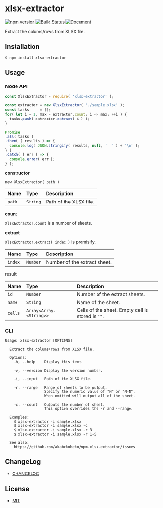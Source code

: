 # xlsx-extractor

[![npm version](https://badge.fury.io/js/xlsx-extractor.svg)](https://badge.fury.io/js/xlsx-extractor)
[![Build Status](https://travis-ci.org/akabekobeko/npm-xlsx-extractor.svg?branch=master)](https://travis-ci.org/akabekobeko/npm-xlsx-extractor)
[![Document](https://doc.esdoc.org/github.com/akabekobeko/npm-xlsx-extractor/badge.svg?t=0)](https://doc.esdoc.org/github.com/akabekobeko/npm-xlsx-extractor)

Extract the colums/rows from XLSX file.

## Installation

```
$ npm install xlsx-extractor
```

## Usage

### Node API

```js
const XlsxExtractor = require( 'xlsx-extractor' );

const extractor = new XlsxExtractor( './sample.xlsx' );
const tasks     = [];
for( let i = 1, max = extractor.count; i <= max; ++i ) {
  tasks.push( extractor.extract( i ) );
}

Promise
.all( tasks )
.then( ( results ) => {
  console.log( JSON.stringify( results, null, '  ' ) + '\n' );
} )
.catch( ( err ) => {
  console.error( err );
} );
```

**constructor**

`new XlsxExtractor( path )`

| Name | Type | Description |
|:--------|:--|:--|
| `path` | `String` | Path of the XLSX file. |

**count**

`XlsxExtractor.count` is a number of sheets.

**extract**

`XlsxExtractor.extract( index )` is promisify.

| Name | Type | Description |
|:--------|:--|:--|
| `index` | `Number` | Number of the extract sheet. |

result:

| Name | Type | Description |
|:--------|:--|:--|
| `id` | `Number` | Number of the extract sheets. |
| `name` | `String` | Name of the sheet. |
| `cells` | `Array<Array.<String>>` | Cells of the sheet. Empty cell is stored is `""`. |

### CLI

```
Usage: xlsx-extractor [OPTIONS]

  Extract the colums/rows from XLSX file.

  Options:
    -h, --help    Display this text.

    -v, --version Display the version number.

    -i, --input   Path of the XLSX file.

    -r, --range   Range of sheets to be output.
                  Specify the numeric value of "N" or "N-N".
                  When omitted will output all of the sheet.

    -c, --count   Outputs the number of sheet.
                  This option overrides the -r and --range.

  Examples:
    $ xlsx-extractor -i sample.xlsx
    $ xlsx-extractor -i sample.xlsx -c
    $ xlsx-extractor -i sample.xlsx -r 3
    $ xlsx-extractor -i sample.xlsx -r 1-5

  See also:
    https://github.com/akabekobeko/npm-xlsx-extractor/issues
```

## ChangeLog

* [CHANGELOG](CHANGELOG.md)

## License

* [MIT](LICENSE.txt)
